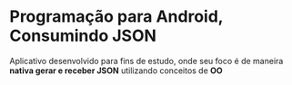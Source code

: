 # Programação para Android, Consumindo JSON
Aplicativo desenvolvido para fins de estudo, onde seu foco é de maneira **nativa gerar e receber JSON** utilizando
conceitos de **OO**
